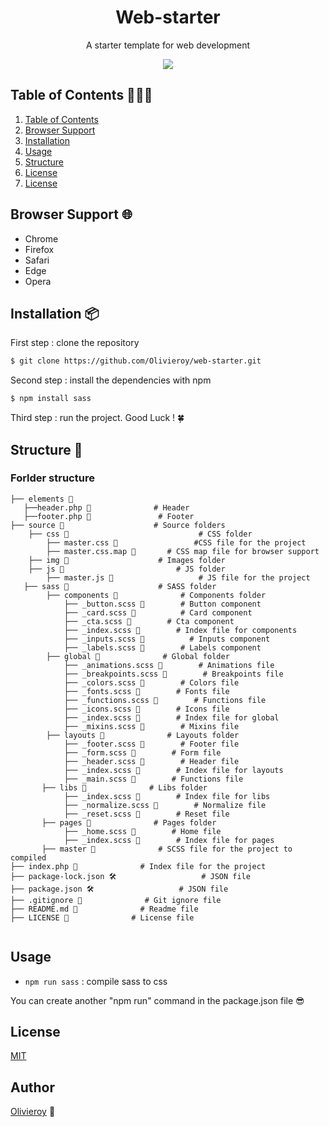 <div align="center">
    <h1> Web-starter </h1>
    <p> A starter template for web development </p>
    <img src="https://cdn.discordapp.com/attachments/954117377593868331/1029864040882786324/iMac_-_1.png">
</div>

## Table of Contents 👨🏻‍🏫

1. [Table of Contents](#table-of-contents-👨🏻‍🏫)
2. [Browser Support](#browser-support-🌐)
3. [Installation](#installation-📦)
4. [Usage](#usage)
5. [Structure](#structure-🔨)
5. [License](#license-📜)
5. [License](#license)


## Browser Support 🌐
- Chrome
- Firefox
- Safari
- Edge
- Opera

## Installation 📦
First step : clone the repository

```sh
$ git clone https://github.com/Olivieroy/web-starter.git
```

Second step : install the dependencies with npm

```sh
$ npm install sass
```

Third step : run the project.
Good Luck ! 🍀

## Structure 🔨

### Forlder structure

```
├── elements 📁
   ├──header.php 📄              # Header
   ├──footer.php 📄               # Footer
├── source 📁                    # Source folders
    ├── css 📁                             # CSS folder
        ├── master.css 📄                 #CSS file for the project 
        ├── master.css.map 📄       # CSS map file for browser support
    ├── img 📁                    # Images folder
    ├── js 📁                         # JS folder
        ├── master.js 📄                   # JS file for the project 
   ├── sass 📁                    # SASS folder
        ├── components 📁              # Components folder
            ├── _button.scss 📄        # Button component
            ├── _card.scss 📄          # Card component
            ├── _cta.scss 📄        # Cta component
            ├── _index.scss 📄        # Index file for components
            ├── _inputs.scss 📄          # Inputs component
            ├── _labels.scss 📄        # Labels component          
        ├── global 📁              # Global folder
            ├── _animations.scss 📄        # Animations file
            ├── _breakpoints.scss 📄        # Breakpoints file
            ├── _colors.scss 📄        # Colors file
            ├── _fonts.scss 📄        # Fonts file
            ├── _functions.scss 📄        # Functions file
            ├── _icons.scss 📄        # Icons file
            ├── _index.scss 📄        # Index file for global
            ├── _mixins.scss 📄        # Mixins file
        ├── layouts 📁              # Layouts folder
            ├── _footer.scss 📄        # Footer file
            ├── _form.scss 📄        # Form file
            ├── _header.scss 📄        # Header file
            ├── _index.scss 📄        # Index file for layouts
            ├── _main.scss 📄        # Functions file
       ├── libs 📁              # Libs folder
            ├── _index.scss 📄        # Index file for libs
            ├── _normalize.scss 📄        # Normalize file
            ├── _reset.scss 📄        # Reset file
       ├── pages 📁              # Pages folder
            ├── _home.scss 📄        # Home file
            ├── _index.scss 📄        # Index file for pages
       ├── master 📄              # SCSS file for the project to compiled 
├── index.php 📄              # Index file for the project
├── package-lock.json 🛠                   # JSON file 
├── package.json 🛠                   # JSON file
├── .gitignore 📄              # Git ignore file
├── README.md 📄              # Readme file
├── LICENSE 📄              # License file


```


## Usage
- `npm run sass` : compile sass to css 
<p> You can create another "npm run" command in the package.json file 😎 </p>

## License
[MIT](https://github.com/Olivieroy/web-starter/LICENSE.) 

## Author
[Olivieroy](www.olivieroy.fr) 🧢